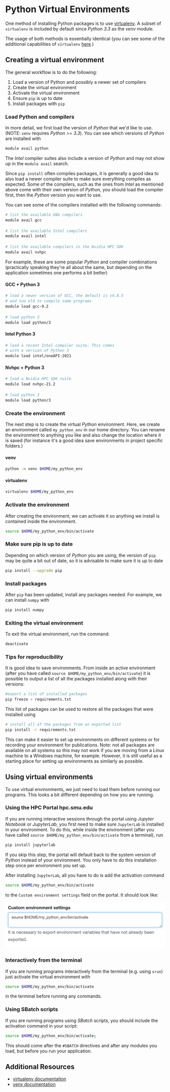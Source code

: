 # Python Virtual Environments

One method of installing Python packages is to use [virtualenv](https://virtualenv.pypa.io/en/latest/). A subset of ```virtualenv```
is included by default since _Python 3.3_ as the _venv_ module.

The usage of both methods is essentially identical (you can see some of the additional capabilities of ```virtualenv``` [here](https://virtualenv.pypa.io/en/latest/).)

## Creating a virtual environment

The general workflow is to do the following:

1. Load a version of Python and possibly a newer set of compilers
2. Create the virtual environment
3. Activate the virtual environment
4. Ensure ```pip``` is up to date
5. Install packages with ```pip```

### Load Python and compilers

In more detail, we first load the version of _Python_ that we'd like to
use. (NOTE: ```venv``` requires _Python >= 3.3_). You can see which versions
of _Python_ are installed with

```bash
module avail python
```

The _Intel_ compiler suites also include a version of _Python_ and may not show up in the ```module avail``` search.

Since ```pip install``` often compiles packages, it is generally a good idea to also load a newer compiler suite to make sure everything compiles as expected. Some of the compilers, such as the ones from _Intel_ as mentioned above come with their own version of _Python_, you should load the compiler first, then the _Python_ version you want to use.

You can see some of the compilers installed with the following commands:

```bash
# list the available GNU compilers
module avail gcc

# list the available Intel compilers
module avail intel

# list the available compilers in the Nvidia HPC SDK
module avail nvhpc
```

For example, these are some popular _Python_ and compiler combinations (practically speaking they're all about the same, but depending on the application sometimes one performs a bit better)
<!-- tabs:start -->
#### **GCC + Python 3**

```bash
# load a newer version of GCC, the default is v4.8.5 
# and too old to compile some programs
module load gcc-9.2

# load python 3
module load python/3
```

#### **Intel Python 3**

```bash
# load a recent Intel compiler suite. This comes 
# with a version of Python 3
module load intel/oneAPI-2021
```

#### **Nvhpc + Python 3**

```bash
# load a Nvidia HPC SDK suite
module load nvhpc-21.2

# load python 3
module load python/3
```

<!-- tabs:end -->

### Create the environment

The next step is to create the virtual _Python_ environment. Here, we create an environment called ```my_python_env``` in our home directory. You can rename the environment to anything you like and also change the location where it is saved (for instance it's a good idea save environments in project specific folders.)



<!-- tabs:start -->
#### **venv**

```bash
python -m venv $HOME/my_python_env
```

#### **virtualenv**

```bash
virtualenv $HOME/my_python_env
```

<!-- tabs:end -->

### Activate the environment

After creating the environment, we can activate it so anything we install is contained inside the environment.

```bash
source $HOME/my_python_env/bin/activate
```

### Make sure pip is up to date

Depending on which version of _Python_ you are using, the version of
```pip``` may be quite a bit out of date, so it is advisable to make 
sure it is up to date

```bash
pip install --upgrade pip
```

### Install packages

After ```pip``` has been updated, install any packages needed. For example, we can install ```numpy``` with

```bash
pip install numpy
```

### Exiting the virtual environment

To exit the virtual environment, run the command:

```bash
deactivate
```

### Tips for reproducibility

It is good idea to save environments. From inside an active environment (after you have called ```source $HOME/my_python_env/bin/activate```) it is possible to output a list of all the packages installed along with their versions:

```bash
#export a list of installed packages
pip freeze > requirements.txt
```

This list of packages can be used to restore all the packages that were installed using

```bash
# install all of the packages from an exported list
pip install -r requirements.txt
```

This can make it easier to set up environments on different systems or for recording your environment for publications. Note: not all packages are available on all systems so this may not work if you are moving from a Linux machine to a Windows machine, for example. However, it is still useful as a starting place for setting up environments as similarly as possible.

## Using virtual environments

To use virtual environments, we just need to load them before running our programs. This looks a bit different depending on how you are running.

### Using the HPC Portal hpc.smu.edu

If you are running interactive sessions through the portal using _Jupyter Notebook_ or _JupyterLab_, you first need to make sure ```JupyterLab``` is installed in your environment. To do this, while inside the environment (after you have called ```source $HOME/my_python_env/bin/activate``` from a terminal), run

```bash
pip install jupyterlab
```

If you skip this step, the portal will default back to the system version of _Python_ instead of your environment. You only have to do this installation step once per environment you set up.

After installing ```JupyterLab```, all you have to do is add the activation command

```bash
source $HOME/my_python_env/bin/activate
```

to the ```Custom environment settings``` field on the portal. It should look like:

![Image of activation command in the custom environment settings field of the hpc portal](images/venv_python_activation_portal.png "Portal Activation Example")

### Interactively from the terminal

If you are running programs interactively from the terminal (e.g. using ```srun```) just activate the virtual environment with

```bash
source $HOME/my_python_env/bin/activate
```

in the terminal before running any commands.

### Using SBatch scripts

If you are running programs using _SBatch_ scripts, you should include the activation command in your script:

```bash
source $HOME/my_python_env/bin/activate;
```

This should come after the ```#SBATCH``` directives and after any modules you load, but before you run your application.


## Additional Resources

* [virtualenv documentation](https://virtualenv.pypa.io/en/latest/index.html)
* [venv documentation](https://docs.python.org/3/library/venv.html)